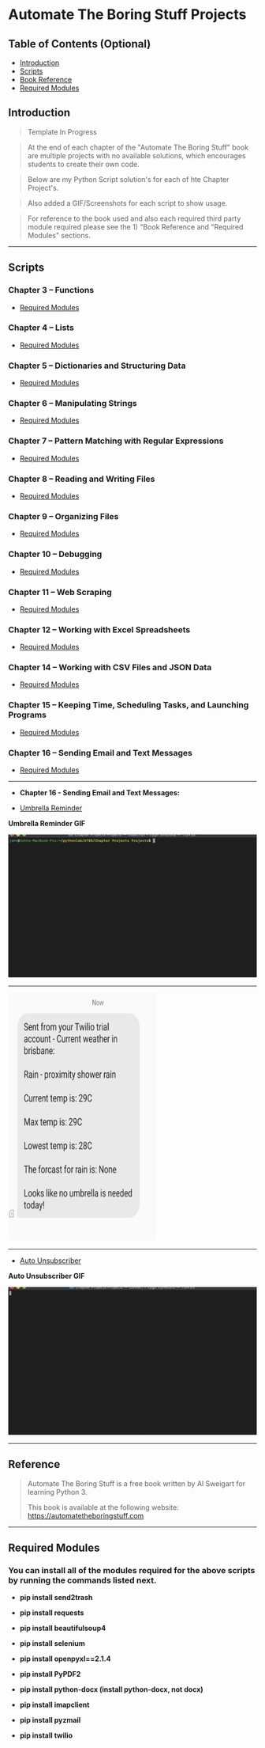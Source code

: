 # Automate The Boring Stuff Projects

## Table of Contents (Optional)


- [Introduction](#Introduction)
- [Scripts](#Scripts)
- [Book Reference](#Reference)
- [Required Modules](#Required-Modules)


## Introduction

> Template In Progress

> At the end of each chapter of the "Automate The Boring Stuff" book are multiple projects with no available solutions, which encourages students to create their own code.

> Below are my Python Script solution's for each of hte Chapter Project's.

> Also added a GIF/Screenshots for each script to show usage.

> For reference to the book used and also each required third party module required please see the 1) "Book Reference and "Required Modules" sections.
---
## Scripts

### Chapter 3 – Functions

- [Required Modules](#Required-Modules)

### Chapter 4 – Lists

- [Required Modules](#Required-Modules)

### Chapter 5 – Dictionaries and Structuring Data

- [Required Modules](#Required-Modules)

### Chapter 6 – Manipulating Strings

- [Required Modules](#Required-Modules)

### Chapter 7 – Pattern Matching with Regular Expressions

- [Required Modules](#Required-Modules)

### Chapter 8 – Reading and Writing Files

- [Required Modules](#Required-Modules)

### Chapter 9 – Organizing Files

- [Required Modules](#Required-Modules)

### Chapter 10 – Debugging

- [Required Modules](#Required-Modules)

### Chapter 11 – Web Scraping

- [Required Modules](#Required-Modules)

### Chapter 12 – Working with Excel Spreadsheets

- [Required Modules](#Required-Modules)

### Chapter 14 – Working with CSV Files and JSON Data

- [Required Modules](#Required-Modules)

### Chapter 15 – Keeping Time, Scheduling Tasks, and Launching Programs

- [Required Modules](#Required-Modules)

### Chapter 16 – Sending Email and Text Messages

- [Required Modules](#Required-Modules)










---
* **Chapter 16 - Sending Email and Text Messages:**  


 * [Umbrella Reminder](https://github.com/rochejohn/ATBS/blob/master/Projects/Umbrella.py)    

**Umbrella Reminder GIF**

![GIF](https://github.com/rochejohn/ATBS/blob/master/Projects/gifs/c17/umbrella.gif)

---
<img src="https://github.com/rochejohn/ATBS/blob/master/Projects/gifs/c17/weather_text.jpg" width="300" height="500" />

---


* [Auto Unsubscriber](https://github.com/rochejohn/ATBS/blob/master/Projects/Auto_Unsubscriber.py)




**Auto Unsubscriber GIF**

![GIF](https://github.com/rochejohn/ATBS/blob/master/Projects/gifs/c17/EMAIL_UNSUB.gif)

---




## Reference

> Automate The Boring Stuff is a free book written by Al Sweigart for learning Python 3. 
> 
> This book is available at the following website: https://automatetheboringstuff.com




---
## Required Modules

### You can install all of the modules required for the above scripts by running the commands listed next.

- **pip install send2trash**

- **pip install requests**

- **pip install beautifulsoup4**

- **pip install selenium**

- **pip install openpyxl==2.1.4**

- **pip install PyPDF2**

- **pip install python-docx (install python-docx, not docx)**

- **pip install imapclient**

- **pip install pyzmail**

- **pip install twilio**




